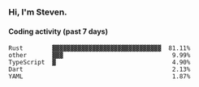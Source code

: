 ### Hi, I'm Steven.

#### Coding activity (past 7 days)
```
Rust        ▓▓▓▓▓▓▓▓▓▓▓▓▓▓▓▓▓▓▓▓▓▓▓▓▓▓▓▓▓▓  81.11%
other       ▓▓▓                              9.99%
TypeScript  ▓                                4.90%
Dart                                         2.13%
YAML                                         1.87%
```
